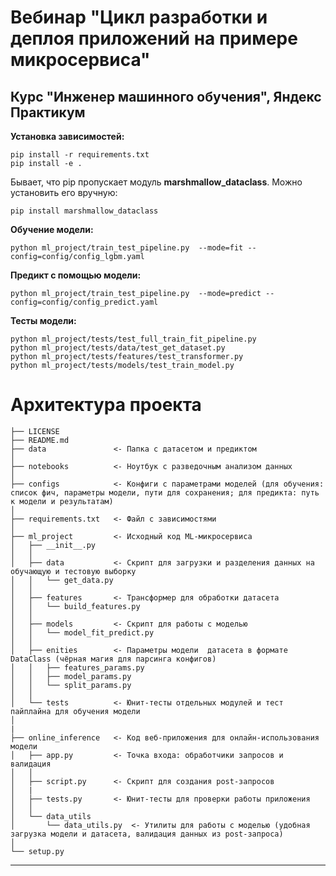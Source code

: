 # Вебинар "Цикл разработки и деплоя приложений на примере микросервиса"
## Курс "Инженер машинного обучения", Яндекс Практикум



**Установка зависимостей:**
~~~
pip install -r requirements.txt
pip install -e .
~~~
Бывает, что pip пропускает модуль **marshmallow_dataclass**. Можно установить его вручную:
~~~
pip install marshmallow_dataclass
~~~

**Обучение модели:**
~~~
python ml_project/train_test_pipeline.py  --mode=fit --config=config/config_lgbm.yaml
~~~

**Предикт с помощью модели:**
~~~
python ml_project/train_test_pipeline.py  --mode=predict --config=config/config_predict.yaml
~~~

**Тесты модели:**
~~~
python ml_project/tests/test_full_train_fit_pipeline.py
python ml_project/tests/data/test_get_dataset.py
python ml_project/tests/features/test_transformer.py
python ml_project/tests/models/test_train_model.py
~~~



Архитектура проекта
==============================

    ├── LICENSE         
    ├── README.md          
    ├── data               <- Папка c датасетом и предиктом 
    │
    ├── notebooks          <- Ноутбук с разведочным анализом данных
    │
    ├── configs            <- Конфиги с параметрами моделей (для обучения: список фич, параметры модели, пути для сохранения; для предикта: путь к модели и результатам)
    │
    ├── requirements.txt   <- Файл с зависимостями
    │
    ├── ml_project         <- Исходный код ML-микросервиса
    │   ├── __init__.py    
    │   │
    │   ├── data           <- Скрипт для загрузки и разделения данных на обучающую и тестовую выборку
    │   │   └── get_data.py
    │   │
    │   ├── features       <- Трансформер для обработки датасета
    │   │   └── build_features.py
    │   │
    │   ├── models         <- Скрипт для работы с моделью
    │   │   └── model_fit_predict.py
    │   │
    │   ├── enities        <- Параметры модели  датасета в формате DataClass (чёрная магия для парсинга конфигов)
    │   │   ├── features_params.py
    │   │   ├── model_params.py
    │   │   └── split_params.py
    │   │
    │   └── tests          <- Юнит-тесты отдельных модулей и тест пайплайна для обучения модели
    │
    |
    ├── online_inference   <- Код веб-приложения для онлайн-использования модели
    │   ├── app.py         <- Точка входа: обработчики запросов и валидация
    │   │
    │   ├── script.py      <- Скрипт для создания post-запросов 
    │   |
    │   ├── tests.py       <- Юнит-тесты для проверки работы приложения
    │   │
    │   └── data_utils    
    │       └── data_utils.py  <- Утилиты для работы с моделью (удобная загрузка модели и датасета, валидация данных из post-запроса)
    │
    └── setup.py            


-----------------
